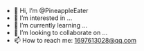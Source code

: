 - 👋 Hi, I’m @PineappleEater
- 👀 I’m interested in ...
- 🌱 I’m currently learning ...
- 💞️ I’m looking to collaborate on ...
- 📫 How to reach me: 1697613028@qq.com

<!---
PineappleEater/PineappleEater is a ✨ special ✨ repository because its `README.md` (this file) appears on your GitHub profile.
You can click the Preview link to take a look at your changes.
--->
